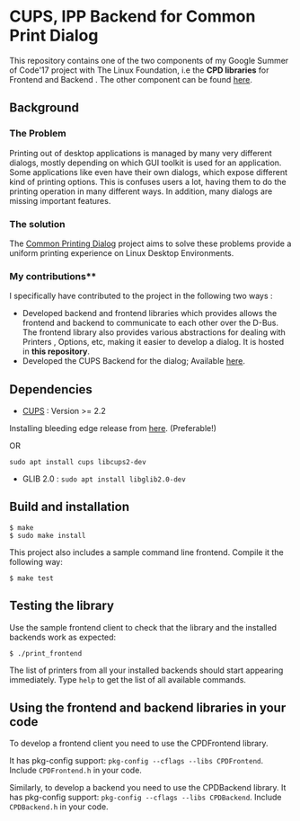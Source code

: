 # CUPS, IPP Backend for Common Print Dialog

This repository contains one of the two components of my Google Summer of Code'17 project with The Linux Foundation, i.e the **CPD libraries** for Frontend and Backend . The other component can be found [here](https://github.com/NilanjanaLodh/OpenPrinting_CUPS_Backend).

## Background 

### The Problem

Printing out of desktop applications is managed by many very different dialogs, mostly depending on which GUI toolkit is used for an application. Some applications like even have their own dialogs, which expose different kind of printing options. This is confuses users a lot, having them to do the printing operation in many different ways. In addition, many dialogs are missing important features.

### The solution

The [Common Printing Dialog](https://wiki.ubuntu.com/CommonPrintingDialog) project aims to solve these problems provide a uniform printing experience on Linux Desktop Environments.

### My contributions**

I specifically have contributed to the project in the following two ways :

 - Developed backend and frontend libraries which provides allows the frontend and backend to communicate to each other over the D-Bus. The frontend library also provides various abstractions for dealing with Printers , Options, etc, making it easier to develop a dialog. It is hosted in **this repository**.
 - Developed the CUPS Backend for the dialog; Available [here](https://github.com/NilanjanaLodh/OpenPrinting_CUPS_Backend).


## Dependencies

 - [CUPS](https://github.com/apple/cups/releases) : Version >= 2.2 
 
 Installing bleeding edge release from [here](https://github.com/apple/cups/releases). (Preferable!)
 
 OR

`sudo apt install cups libcups2-dev`

 - GLIB 2.0 :
`sudo apt install libglib2.0-dev`

 
## Build and installation


    $ make
    $ sudo make install

This project also includes a sample command line frontend. Compile it the following way:

    $ make test


## Testing the library

Use the sample frontend client to check that the library and the installed backends work as expected:

    $ ./print_frontend

The list of printers from all your installed backends should start appearing immediately. Type `help` to get the list of all available commands.

## Using the frontend and backend libraries in your code

To develop a frontend client you need to use the CPDFrontend library.

It has pkg-config support: `pkg-config --cflags --libs CPDFrontend`.
Include `CPDFrontend.h` in your code.

Similarly, to develop a backend you need to use the CPDBackend library.
It has pkg-config support: `pkg-config --cflags --libs CPDBackend`.
Include `CPDBackend.h` in your code.



